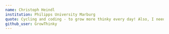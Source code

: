 ```yaml
---
name: Christoph Heindl 
institution: Philipps University Marburg
quote: Cycling and coding - to grow more thinky every day! Also, I need more coffee please...
github_user: GrowThinky
---
```


